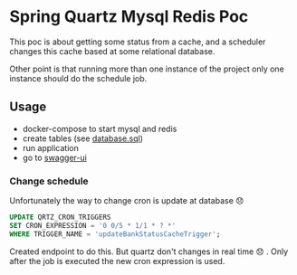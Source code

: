 # Spring Quartz Mysql Redis Poc

This poc is about getting some status from a cache, and a scheduler changes this cache based at some relational database. 

Other point is that running more than one instance of the project only one instance should do the schedule job. 

## Usage

* docker-compose to start mysql and redis
* create tables (see [database.sql](https://github.com/gabrielSpassos/spring-quartz-mysql-redis-poc/blob/master/database.sql))
* run application
* go to [swagger-ui](http://localhost:8080/swagger-ui.html)

### Change schedule 

Unfortunately the way to change cron is update at database :disappointed:

```sql
UPDATE QRTZ_CRON_TRIGGERS
SET CRON_EXPRESSION = '0 0/5 * 1/1 * ? *'
WHERE TRIGGER_NAME = 'updateBankStatusCacheTrigger';
```

Created endpoint to do this. But quartz don't changes in real time :disappointed: . Only after the job is executed the new cron expression is used. 